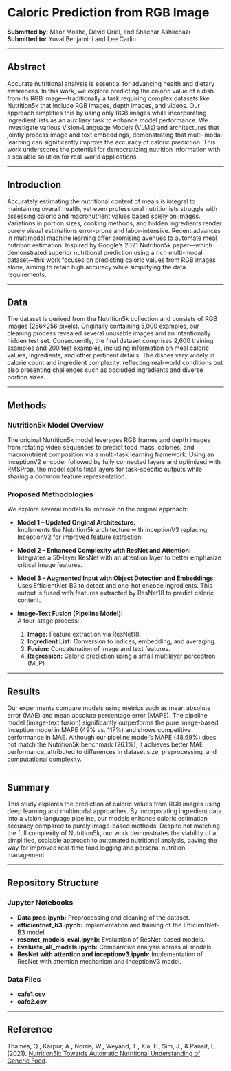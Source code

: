 # Caloric Prediction from RGB Image

**Submitted by:** Maor Moshe, David Oriel, and Shachar Ashkenazi  
**Submitted to:** Yuval Benjamini and Lee Carlin

---

## Abstract

Accurate nutritional analysis is essential for advancing health and dietary awareness. In this work, we explore predicting the caloric value of a dish from its RGB image—traditionally a task requiring complex datasets like Nutrition5k that include RGB images, depth images, and videos. Our approach simplifies this by using only RGB images while incorporating ingredient lists as an auxiliary task to enhance model performance. We investigate various Vision-Language Models (VLMs) and architectures that jointly process image and text embeddings, demonstrating that multi-modal learning can significantly improve the accuracy of caloric prediction. This work underscores the potential for democratizing nutrition information with a scalable solution for real-world applications.

---

## Introduction

Accurately estimating the nutritional content of meals is integral to maintaining overall health, yet even professional nutritionists struggle with assessing caloric and macronutrient values based solely on images. Variations in portion sizes, cooking methods, and hidden ingredients render purely visual estimations error-prone and labor-intensive. Recent advances in multimodal machine learning offer promising avenues to automate meal nutrition estimation. Inspired by Google’s 2021 Nutrition5k paper—which demonstrated superior nutritional prediction using a rich multi-modal dataset—this work focuses on predicting caloric values from RGB images alone, aiming to retain high accuracy while simplifying the data requirements.

---

## Data

The dataset is derived from the Nutrition5k collection and consists of RGB images (256×256 pixels). Originally containing 5,000 examples, our cleaning process revealed several unusable images and an intentionally hidden test set. Consequently, the final dataset comprises 2,600 training examples and 200 test examples, including information on meal caloric values, ingredients, and other pertinent details. The dishes vary widely in calorie count and ingredient complexity, reflecting real-world conditions but also presenting challenges such as occluded ingredients and diverse portion sizes.

---

## Methods

### Nutrition5k Model Overview

The original Nutrition5k model leverages RGB frames and depth images from rotating video sequences to predict food mass, calories, and macronutrient composition via a multi-task learning framework. Using an InceptionV2 encoder followed by fully connected layers and optimized with RMSProp, the model splits final layers for task-specific outputs while sharing a common feature representation.

### Proposed Methodologies

We explore several models to improve on the original approach:

- **Model 1 – Updated Original Architecture:**  
  Implements the Nutrition5k architecture with InceptionV3 replacing InceptionV2 for improved feature extraction.

- **Model 2 – Enhanced Complexity with ResNet and Attention:**  
  Integrates a 50-layer ResNet with an attention layer to better emphasize critical image features.

- **Model 3 – Augmented Input with Object Detection and Embeddings:**  
  Uses EfficientNet-B3 to detect and one-hot encode ingredients. This output is fused with features extracted by ResNet18 to predict caloric content.

- **Image-Text Fusion (Pipeline Model):**  
  A four-stage process:
  1. **Image:** Feature extraction via ResNet18.
  2. **Ingredient List:** Conversion to indices, embedding, and averaging.
  3. **Fusion:** Concatenation of image and text features.
  4. **Regression:** Caloric prediction using a small multilayer perceptron (MLP).

---

## Results

Our experiments compare models using metrics such as mean absolute error (MAE) and mean absolute percentage error (MAPE). The pipeline model (image-text fusion) significantly outperforms the pure image-based Inception model in MAPE (49% vs. 117%) and shows competitive performance in MAE. Although our pipeline model’s MAPE (48.69%) does not match the Nutrition5k benchmark (26.1%), it achieves better MAE performance, attributed to differences in dataset size, preprocessing, and computational complexity.

---

## Summary

This study explores the prediction of caloric values from RGB images using deep learning and multimodal approaches. By incorporating ingredient data into a vision-language pipeline, our models enhance caloric estimation accuracy compared to purely image-based methods. Despite not matching the full complexity of Nutrition5k, our work demonstrates the viability of a simplified, scalable approach to automated nutritional analysis, paving the way for improved real-time food logging and personal nutrition management.

---

## Repository Structure

### Jupyter Notebooks
- **Data prep.ipynb:** Preprocessing and cleaning of the dataset.
- **efficientnet_b3.ipynb:** Implementation and training of the EfficientNet-B3 model.
- **resenet_models_eval.ipynb:** Evaluation of ResNet-based models.
- **Evaluate_all_models.ipynb:** Comparative analysis across all models.
- **ResNet with attention and inceptionv3.ipynb:** Implementation of ResNet with attention mechanism and InceptionV3 model.

### Data Files
- **cafe1.csv**
- **cafe2.csv**

---

## Reference

Thames, Q., Karpur, A., Norris, W., Weyand, T., Xia, F., Sim, J., & Panait, L. (2021). [Nutrition5k: Towards Automatic Nutritional Understanding of Generic Food](https://arxiv.org/pdf/2103.03375).


